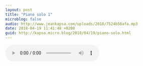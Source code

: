 ```yaml
---
layout: post
title: "Piano solo 1"
microblog: false
audio: http://www.jeankapsa.com/uploads/2018/7524b58afa.mp3
date: 2018-04-19 11:41:48 +0200
guid: http://kapsa.micro.blog/2018/04/19/piano-solo.html
---
```

<audio controls="controls" src="http://www.jeankapsa.com/uploads/2018/7524b58afa.mp3" />
